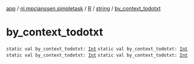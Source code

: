 [app](../../../index.md) / [nl.mpcjanssen.simpletask](../../index.md) / [R](../index.md) / [string](index.md) / [by_context_todotxt](.)

# by_context_todotxt

`static val by_context_todotxt: `[`Int`](https://kotlinlang.org/api/latest/jvm/stdlib/kotlin/-int/index.html)
`static val by_context_todotxt: `[`Int`](https://kotlinlang.org/api/latest/jvm/stdlib/kotlin/-int/index.html)
`static val by_context_todotxt: `[`Int`](https://kotlinlang.org/api/latest/jvm/stdlib/kotlin/-int/index.html)
`static val by_context_todotxt: `[`Int`](https://kotlinlang.org/api/latest/jvm/stdlib/kotlin/-int/index.html)